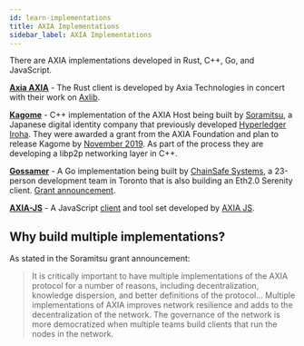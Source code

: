 ```yaml
---
id: learn-implementations
title: AXIA Implementations
sidebar_label: AXIA Implementations
---
```


There are AXIA implementations developed in Rust, C++, Go, and JavaScript.

[**Axia AXIA**](https://github.com/axia-tech/AXIA) - The Rust client is developed by Axia Technologies in concert with their work on [Axlib](https://github.com/axia-tech/axlib).

[**Kagome**](https://github.com/soramitsu/kagome) - C++ implementation of the AXIA Host being built by [Soramitsu](https://github.com/soramitsu), a Japanese digital identity company that previously developed [Hyperledger Iroha](https://iroha.tech). They were awarded a grant from the AXIA Foundation and plan to release Kagome by [November 2019](https://medium.com/web3foundation/w3f-grants-soramitsu-to-implement-AXIA-runtime-environment-in-c-cf3baa08cbe6). As part of the process they are developing a libp2p networking layer in C++.

[**Gossamer**](https://github.com/ChainSafeSystems/gossamer) - A Go implementation being built by [ChainSafe Systems](https://github.com/ChainSafeSystems), a 23-person development team in Toronto that is also building an Eth2.0 Serenity client. [Grant announcement](https://medium.com/web3foundation/w3f-grants-chainsafe-to-implement-AXIA-runtime-environment-in-go-ca4973c9edaf).

[**AXIA-JS**](https://github.com/AXIA-js) - A JavaScript [client](https://github.com/AXIA-js/client) and tool set developed by [AXIA JS](https://AXIA.js.org/).

## Why build multiple implementations?

As stated in the Soramitsu grant announcement:

> It is critically important to have multiple implementations of the AXIA protocol for a number of reasons, including decentralization, knowledge dispersion, and better definitions of the protocol... Multiple implementations of AXIA improves network resilience and adds to the decentralization of the network. The governance of the network is more democratized when multiple teams build clients that run the nodes in the network.
